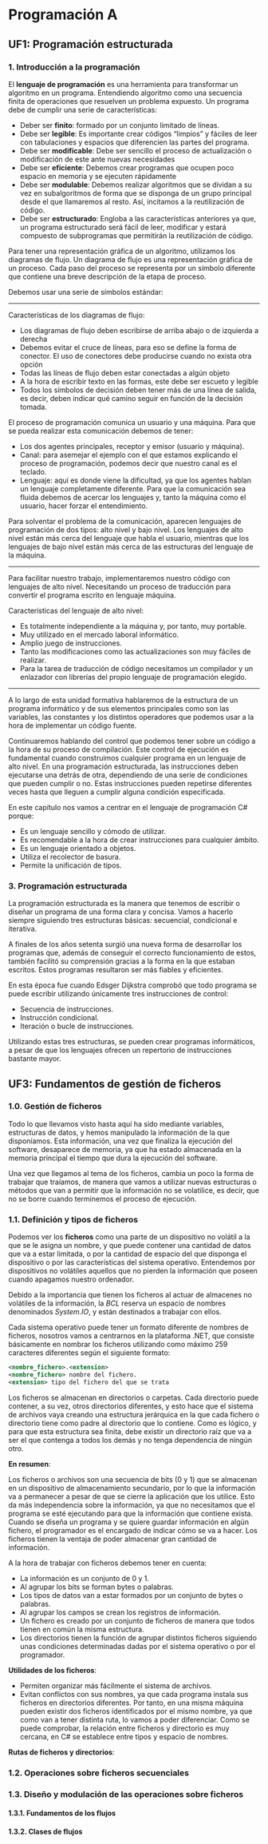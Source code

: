 # Programación A
## UF1: Programación estructurada
### 1. Introducción a la programación

El **lenguaje de programación** es una herramienta para transformar un algoritmo en un programa. Entendiendo algoritmo como una secuencia finita de operaciones que resuelven un problema expuesto. Un programa debe de cumplir una serie de características:

- Deber ser **finito**: formado por un conjunto limitado de líneas.
- Debe ser **legible**: Es importante crear códigos “limpios” y fáciles de leer con tabulaciones y espacios que diferencien las partes del programa.
- Debe ser **modificable**: Debe ser sencillo el proceso de actualización o modificación de este ante nuevas necesidades
- Debe ser **eficiente**: Debemos crear programas que ocupen poco espacio en memoria y se ejecuten rápidamente
- Debe ser **modulable**: Debemos realizar algoritmos que se dividan a su vez en subalgoritmos de forma que se disponga de un grupo principal desde el que llamaremos al resto. Así, incitamos a la reutilización de código.
- Debe ser **estructurado**: Engloba a las características anteriores ya que, un programa estructurado será fácil de leer, modificar y estará compuesto de subprogramas que permitirán la reutilización de código.

Para tener una representación gráfica de un algoritmo, utilizamos los diagramas de flujo.
Un diagrama de flujo es una representación gráfica de un proceso. Cada paso del proceso se representa por un símbolo diferente que contiene una breve descripción de la etapa de proceso.

Debemos usar una serie de símbolos estándar:

---

Características de los diagramas de flujo:

- Los diagramas de flujo deben escribirse de arriba abajo o de izquierda a derecha
- Debemos evitar el cruce de líneas, para eso se define la forma de conector. El uso de conectores debe producirse cuando no exista otra opción
- Todas las líneas de flujo deben estar conectadas a algún objeto
- A la hora de escribir texto en las formas, este debe ser escueto y legible
- Todos los símbolos de decisión deben tener más de una línea de salida, es decir, deben indicar qué camino seguir en función de la decisión tomada.

El proceso de programación comunica un usuario y una máquina. Para que se pueda realizar esta comunicación debemos de tener:

- Los dos agentes principales, receptor y emisor (usuario y máquina).
- Canal: para asemejar el ejemplo con el que estamos explicando el proceso de programación, podemos decir que nuestro canal es el teclado.
- Lenguaje: aquí es donde viene la dificultad, ya que los agentes hablan un lenguaje completamente diferente. Para que la comunicación sea fluida debemos de acercar los lenguajes y, tanto la máquina como el usuario, hacer forzar el entendimiento. 

Para solventar el problema de la comunicación, aparecen lenguajes de programación de dos tipos: alto nivel y bajo nivel. Los lenguajes de alto nivel están más cerca del lenguaje que habla el usuario, mientras que los lenguajes de bajo nivel están más cerca de las estructuras del lenguaje de la máquina.

---

Para facilitar nuestro trabajo, implementaremos nuestro código con lenguajes de alto nivel. Necesitando un proceso de traducción para convertir el programa escrito en lenguaje máquina.

Características del lenguaje de alto nivel:

- Es totalmente independiente a la máquina y, por tanto, muy portable.
- Muy utilizado en el mercado laboral informático.
- Amplio juego de instrucciones.
- Tanto las modificaciones como las actualizaciones son muy fáciles de realizar.
- Para la tarea de traducción de código necesitamos un compilador y un enlazador con librerías del propio lenguaje de programación elegido.

---

A lo largo de esta unidad formativa hablaremos de la estructura de un programa informático y de sus elementos principales como son las variables, las constantes y los distintos operadores que podemos usar a la hora de implementar un código fuente.

Continuaremos hablando del control que podemos tener sobre un código a la hora de su proceso de compilación. Este control de ejecución es fundamental cuando
construimos cualquier programa en un lenguaje de alto nivel. En una programación estructurada, las instrucciones deben ejecutarse una detrás de otra, dependiendo de una serie de condiciones que pueden cumplir o no. Estas instrucciones pueden repetirse diferentes veces hasta que lleguen a cumplir alguna condición especificada.

En este capítulo nos vamos a centrar en el lenguaje de programación C# porque:

- Es un lenguaje sencillo y cómodo de utilizar.
- Es recomendable a la hora de crear instrucciones para cualquier ámbito.
- Es un lenguaje orientado a objetos.
- Utiliza el recolector de basura.
- Permite la unificación de tipos.

### 3. Programación estructurada

La programación estructurada es la manera que tenemos de escribir o diseñar un programa de una forma clara y concisa. Vamos a hacerlo siempre siguiendo tres estructuras básicas: secuencial, condicional e iterativa.

A finales de los años setenta surgió una nueva forma de desarrollar los programas que, además de conseguir el correcto funcionamiento de estos, también facilitó su comprensión gracias a la forma en la que estaban escritos. Estos programas resultaron ser más fiables y eficientes.

En esta época fue cuando Edsger Dijkstra comprobó que todo programa se puede escribir utilizando únicamente tres instrucciones de control:

- Secuencia de instrucciones.
- Instrucción condicional.
- Iteración o bucle de instrucciones.

Utilizando estas tres estructuras, se pueden crear programas informáticos, a pesar de que los lenguajes ofrecen un repertorio de instrucciones bastante mayor. 

## UF3: Fundamentos de gestión de ficheros
### 1.0. Gestión de ficheros

Todo lo que llevamos visto hasta aquí ha sido mediante variables, estructuras de datos, y hemos manipulado la información de la que disponíamos. Esta información, una vez que finaliza la ejecución del software, desaparece de memoria, ya que ha estado almacenada en la memoria principal el tiempo que dura la ejecución del software.

Una vez que llegamos al tema de los ficheros, cambia un poco la forma de trabajar que traíamos, de manera que vamos a utilizar nuevas estructuras o métodos que van a permitir que la información no se volatilice, es decir, que no se borre cuando terminemos el proceso de ejecución.

### 1.1. Definición y tipos de ficheros

Podemos ver los **ficheros** como una parte de un dispositivo no volátil a la que se le asigna un nombre, y que puede contener una cantidad de datos que va a estar limitada, o por la cantidad de espacio del que disponga el dispositivo o por las características del sistema operativo. Entendemos por dispositivos no volátiles aquellos que no pierden la información que poseen cuando apagamos nuestro ordenador.

Debido a la importancia que tienen los ficheros al actuar de almacenes no volátiles de la información, la *BCL* reserva un espacio de nombres denominados *System.IO*, y están destinados a trabajar con ellos.

Cada sistema operativo puede tener un formato diferente de nombres de ficheros, nosotros vamos a centrarnos en la plataforma .NET, que consiste básicamente en nombrar los ficheros utilizando como máximo 259 caracteres diferentes según el siguiente formato:

```xml
<nombre_fichero>.<extension>
<nombre_fichero> nombre del fichero.
<extension> tipo del fichero del que se trata
```

Los ficheros se almacenan en directorios o carpetas. Cada directorio puede contener, a su vez, otros directorios diferentes, y esto hace que el sistema de archivos vaya creando una estructura jerárquica en la que cada fichero o directorio tiene como padre al directorio que lo contiene. Como es lógico, y para que esta estructura sea finita, debe existir un directorio raíz que va a ser el que contenga a todos los demás y no tenga dependencia de ningún otro.

**En resumen**:

Los ficheros o archivos son una secuencia de bits (0 y 1) que se almacenan en un dispositivo de almacenamiento secundario, por lo que la información va a permanecer a pesar de que se cierre la aplicación que los utilice. Esto da más independencia sobre la información, ya que no necesitamos que el programa se esté ejecutando para que la información que contiene exista. Cuando se diseña un programa y se quiere guardar información en algún fichero, el programador es el encargado de indicar cómo se va a hacer. Los ficheros tienen la ventaja de poder almacenar gran cantidad de información.

A la hora de trabajar con ficheros debemos tener en cuenta:

- La información es un conjunto de 0 y 1.
- Al agrupar los bits se forman bytes o palabras.
- Los tipos de datos van a estar formados por un conjunto de bytes o palabras.
- Al agrupar los campos se crean los registros de información.
- Un fichero es creado por un conjunto de ficheros de manera que todos tienen en común la misma estructura.
- Los directorios tienen la función de agrupar distintos ficheros siguiendo unas condiciones determinadas dadas por el sistema operativo o por el programador.

**Utilidades de los ficheros**: 

- Permiten organizar más fácilmente el sistema de archivos.
- Evitan conflictos con sus nombres, ya que cada programa instala sus ficheros en directorios diferentes. Por tanto, en una misma máquina pueden existir dos ficheros identificados por el mismo nombre, ya que como van a tener distinta ruta, lo vamos a poder diferenciar. Como se puede comprobar, la relación entre ficheros y directorio es muy cercana, en C# se establece entre tipos y espacio de nombres.

**Rutas de ficheros y directorios**:

### 1.2. Operaciones sobre ficheros secuenciales
### 1.3. Diseño y modulación de las operaciones sobre ficheros
#### 1.3.1. Fundamentos de los flujos
#### 1.3.2. Clases de flujos
